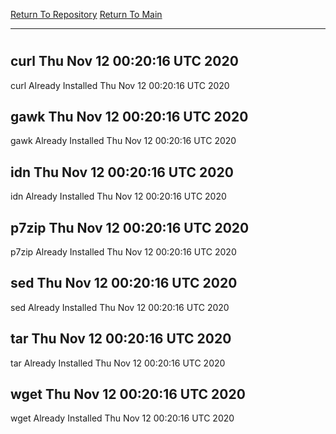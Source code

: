 [Return To Repository](https://github.com/deathbybandaid/piholeparser/)
[Return To Main](https://github.com/deathbybandaid/piholeparser/blob/master/RecentRunLogs/Mainlog.md)
____________________________________
# 
## curl Thu Nov 12 00:20:16 UTC 2020
curl Already Installed Thu Nov 12 00:20:16 UTC 2020
## gawk Thu Nov 12 00:20:16 UTC 2020
gawk Already Installed Thu Nov 12 00:20:16 UTC 2020
## idn Thu Nov 12 00:20:16 UTC 2020
idn Already Installed Thu Nov 12 00:20:16 UTC 2020
## p7zip Thu Nov 12 00:20:16 UTC 2020
p7zip Already Installed Thu Nov 12 00:20:16 UTC 2020
## sed Thu Nov 12 00:20:16 UTC 2020
sed Already Installed Thu Nov 12 00:20:16 UTC 2020
## tar Thu Nov 12 00:20:16 UTC 2020
tar Already Installed Thu Nov 12 00:20:16 UTC 2020
## wget Thu Nov 12 00:20:16 UTC 2020
wget Already Installed Thu Nov 12 00:20:16 UTC 2020

